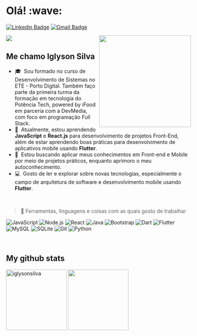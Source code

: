 <h1 align="left">Olá! :wave:</h1>

[![Linkedin Badge](https://img.shields.io/badge/LinkedIn-0077B5?style=flat-the-badge&logo=linkedin&logoColor=white&link=https://www.linkedin.com/in/iglyson-silva/)](https://www.linkedin.com/in/iglyson-silva/)
[![Gmail Badge](https://img.shields.io/badge/contato@iglysonsilva.com-D14836?style=flat-the-badge&logo=gmail&logoColor=white&link=mailto:contato@iglysone.silva@gmail.com)](mailto:contato@iglysone.silva@gmail.com)


<a href="https://github.com/iglysonsilva">
<img src="https://img.shields.io/static/v1?label=Overview&message=Iglyson Silva&color=faedcd&style=for-the-badge&logo=GitHub">
</a>


<img src="https://ouch-cdn2.icons8.com/Xr8zhbChh0bTz1dl_uOGPJc2et2tFaANBAiQIOqTOb4/rs:fit:368:420/czM6Ly9pY29uczgu/b3VjaC1wcm9kLmFz/c2V0cy9zdmcvNDk4/L2E2ZmNiYjAzLWE5/ZmQtNGRiYS04ZmEz/LTkzMjg2ZTVjYjA0/Zi5zdmc.png" min-width="200px" max-width="200px" width="250px" align="right">


## Me chamo Iglyson Silva
- :mortar_board: &nbsp;Sou formado no curso de Desenvolvimento de Sistemas no ETE - Porto Digital. Também faço parte da primeira turma da formação em tecnologia do Potência Tech, powered by iFood em parceria com a DevMedia, com foco em programação Full Stack.
- :seedling: &nbsp;Atualmente, estou aprendendo **JavaScript** e **React.js** para desenvolvimento de projetos Front-End, além de estar aprendendo boas práticas para desenvolvimento de aplicativos mobile usando **Flutter**.
- :book: &nbsp;Estou buscando aplicar meus conhecimentos em Front-end e Mobile por meio de projetos práticos, enquanto aprimoro o meu autoconhecimento.
- :computer: &nbsp;Gosto de ler e explorar sobre novas tecnologias, especialmente o campo de arquitetura de software e desenvolvimento mobile usando **Flutter**.

<br>



>:wrench: Ferramentas, linguagens e coisas com as quais gosto de trabalhar


![JavaScript](https://img.shields.io/badge/JavaScript-323330?style=flat-the-badge&logo=javascript&logoColor=F7DF1E)
![Node.js](https://img.shields.io/badge/Node%20js-339933?style=flat-the-badge&logo=nodedotjs&logoColor=white)
![React](https://img.shields.io/badge/React-20232A?style=flat-the-badge&logo=react&logoColor=61DAFB)
![Java](https://img.shields.io/badge/Java-ED8B00?style=flat-the-badge&logo=java&logoColor=white)
![Bootstrap](https://img.shields.io/badge/Bootstrap-563D7C?style=flat-the-badge&logo=bootstrap&logoColor=white)
![Dart](https://img.shields.io/badge/Dart-0175C2?style=flat-the-badge&logo=dart&logoColor=white)
![Flutter](https://img.shields.io/badge/Flutter-02569B?style=flat-the-badge&logo=flutter&logoColor=white)
![MySQL](https://img.shields.io/badge/MySQL-005C84?style=flat-the-badge&logo=mysql&logoColor=white)
![SQLite](https://img.shields.io/badge/SQLite-07405E?style=flat-the-badge&logo=sqlite&logoColor=white)
![Git](https://img.shields.io/badge/Git-E34F26?style=flat-the-badge&logo=git&logoColor=white)
![Python](https://img.shields.io/badge/Python-14354C?style=flat-the-badge&logo=python&logoColor=white)

<br>

## My github stats
<div>
  <img height="165em" width: "100em" src="https://github-readme-stats.vercel.app/api?username=iglysonsilva&show_icons=true&hide=contribs,prs&cache_seconds=86400&theme=shades-of-purple" alt="iglysonsilva"/>
  <img height="165em" width: "100em" src="https://github-readme-stats.vercel.app/api/top-langs/?username=iglysonsilva&layout=compact&hide_border=true&title_color=FAD000&text_color=A599E9&theme=shades-of-purple"/>
</div>

<!-- Links -->

[linkedin]: https://www.linkedin.com/in/iglyson-silva/ "Iglyson Silva"
[gmail]: iglysonecsilva@gmail.com
[github]: https://github.com/iglysonsilva

